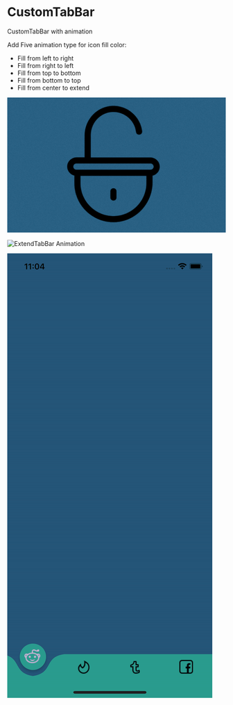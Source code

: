 # CustomTabBar
 CustomTabBar with animation

 Add Five animation type for icon fill color:
 - Fill from left to right
 - Fill from right to left
 - Fill from top to bottom
 - Fill from bottom to top
 - Fill from center to extend

![Icon Fill Animation](https://github.com/seamusapple/CustomTabBar/blob/main/Fill%20Icon%20Animation.gif)

![ExtendTabBar Animation](https://github.com/seamusapple/CustomTabBar/blob/main/ExtendTabBarAnimation.gif)

![TroughBallTabBar Animation](https://github.com/seamusapple/CustomTabBar/blob/main/TroughBallTabBar%20Animation.gif)